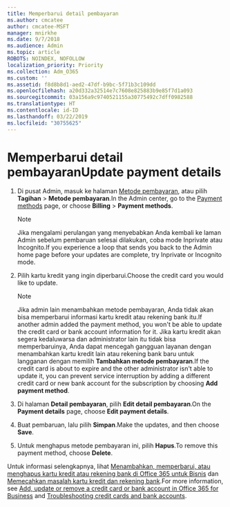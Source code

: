 ```yaml
---
title: Memperbarui detail pembayaran
ms.author: cmcatee
author: cmcatee-MSFT
manager: mnirkhe
ms.date: 9/7/2018
ms.audience: Admin
ms.topic: article
ROBOTS: NOINDEX, NOFOLLOW
localization_priority: Priority
ms.collection: Adm_O365
ms.custom: ''
ms.assetid: f8d8b8d1-aed2-47df-b9bc-5f71b3c109dd
ms.openlocfilehash: a20d332a32514e7c7608e825883b9e85f7d1a093
ms.sourcegitcommit: 03a156a9c9740521155a30775492c7dff0982588
ms.translationtype: HT
ms.contentlocale: id-ID
ms.lasthandoff: 03/22/2019
ms.locfileid: "30755625"
---
```

# <a name="update-payment-details"></a><span data-ttu-id="10845-102">Memperbarui detail pembayaran</span><span class="sxs-lookup"><span data-stu-id="10845-102">Update payment details</span></span>

1. <span data-ttu-id="10845-103">Di pusat Admin, masuk ke halaman [Metode pembayaran](https://go.microsoft.com/fwlink/p/?linkid=2018806), atau pilih **Tagihan** \> **Metode pembayaran**.</span><span class="sxs-lookup"><span data-stu-id="10845-103">In the Admin center, go to the [Payment methods](https://go.microsoft.com/fwlink/p/?linkid=2018806) page, or choose **Billing** \> **Payment methods**.</span></span>
    
    > [!NOTE]
    > <span data-ttu-id="10845-104">Jika mengalami perulangan yang menyebabkan Anda kembali ke laman Admin sebelum pembaruan selesai dilakukan, coba mode Inprivate atau Incognito.</span><span class="sxs-lookup"><span data-stu-id="10845-104">If you experience a loop that sends you back to the Admin home page before your updates are complete, try Inprivate or Incognito mode.</span></span> 
  
2. <span data-ttu-id="10845-105">Pilih kartu kredit yang ingin diperbarui.</span><span class="sxs-lookup"><span data-stu-id="10845-105">Choose the credit card you would like to update.</span></span>
    
    > [!NOTE]
    > <span data-ttu-id="10845-106">Jika admin lain menambahkan metode pembayaran, Anda tidak akan bisa memperbarui informasi kartu kredit atau rekening bank itu.</span><span class="sxs-lookup"><span data-stu-id="10845-106">If another admin added the payment method, you won't be able to update the credit card or bank account information for it.</span></span> <span data-ttu-id="10845-107">Jika kartu kredit akan segera kedaluwarsa dan administrator lain itu tidak bisa memperbaruinya, Anda dapat mencegah gangguan layanan dengan menambahkan kartu kredit lain atau rekening bank baru untuk langganan dengan memilih **Tambahkan metode pembayaran**.</span><span class="sxs-lookup"><span data-stu-id="10845-107">If the credit card is about to expire and the other administrator isn't able to update it, you can prevent service interruption by adding a different credit card or new bank account for the subscription by choosing **Add payment method**.</span></span> 
  
3. <span data-ttu-id="10845-108">Di halaman **Detail pembayaran**, pilih **Edit detail pembayaran**.</span><span class="sxs-lookup"><span data-stu-id="10845-108">On the **Payment details** page, choose **Edit payment details**.</span></span>
    
4. <span data-ttu-id="10845-109">Buat pembaruan, lalu pilih **Simpan**.</span><span class="sxs-lookup"><span data-stu-id="10845-109">Make the updates, and then choose **Save**.</span></span>
    
5. <span data-ttu-id="10845-110">Untuk menghapus metode pembayaran ini, pilih **Hapus**.</span><span class="sxs-lookup"><span data-stu-id="10845-110">To remove this payment method, choose **Delete**.</span></span>
    
<span data-ttu-id="10845-111">Untuk informasi selengkapnya, lihat [Menambahkan, memperbarui, atau menghapus kartu kredit atau rekening bank di Office 365 untuk Bisnis](https://support.office.com/article/30ba9c83-50d8-4020-90ed-830a5b8c8724) dan [Memecahkan masalah kartu kredit dan rekening bank](https://support.office.com/article/30ba9c83-50d8-4020-90ed-830a5b8c8724).</span><span class="sxs-lookup"><span data-stu-id="10845-111">For more information, see [Add, update or remove a credit card or bank account in Office 365 for Business](https://support.office.com/article/30ba9c83-50d8-4020-90ed-830a5b8c8724) and [Troubleshooting credit cards and bank accounts](https://support.office.com/article/30ba9c83-50d8-4020-90ed-830a5b8c8724).</span></span>
  


